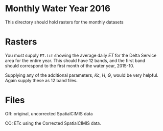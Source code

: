 # Monthly Water Year 2016

This directory should hold rasters for the monthly datasets

# Rasters

You must supply ```ET.tif``` showing the average daily _ET_ for the Delta Service area for the entire year.  This should have 12 bands, and the first band should correspond to the first month of the water year, 2015-10.

Supplying any of the additional parameters, _Kc_, _H_, _G_, would be very helpful.  Again supply these as 12 band files.

# Files

OR: original, uncorrected SpatialCIMIS data

CO: ETc using the Corrected SpatialCIMIS data.
